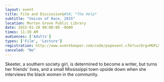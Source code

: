 ```yaml
---
layout: event
title: Film and Discussion&#58; *The Help*
subtitle: "Voices of Race, 2015"
location: Morton Grove Public Library
date: 2015-01-20 00:00:00 -0600
times: 11:30 AM
audiences: ['Adults']
types: ['Film', 'Lecture']
registration: http://www.eventkeeper.com/code/popevent.cfm?curOrg=MGPL&curApp=events&eID=3715757&thisDate=NO_DATE
canceled: "No"
---
```

Skeeter, a southern society girl, is determined to become a writer, but turns her friends' lives, and a small Mississippi town upside down when she interviews the black women in the community.
